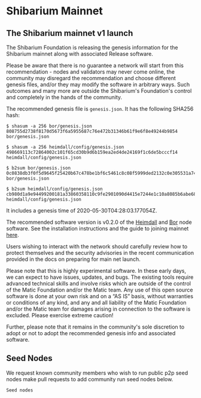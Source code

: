 # Shibarium Mainnet

## The Shibarium mainnet v1 launch

The Shibarium Foundation is releasing the genesis information for the Shibarium mainnet along with associated Release software.

Please be aware that there is no guarantee a network will start from this recommendation - nodes and validators may never come online, the community may disregard the recommendation and choose different genesis files, and/or they may modify the software in arbitrary ways. Such outcomes and many more are outside the Shibarium's Foundation's control and completely in the hands of the community.

The recommended genesis file is `genesis.json`. It has the following SHA256 hash:

```
$ shasum -a 256 bor/genesis.json 
808755d2738f8170d5673f6a5955687c76e472b31346b61f9e6f8e49244b9854  bor/genesis.json

$ shasum -a 256 heimdall/config/genesis.json
498669113c72864002c101f65cd30b9d6b159ea2ed4de24169f1c6de5bcccf14  heimdall/config/genesis.json

$ b2sum bor/genesis.json 
0c0838db3f0f5d9645f25420b67c478be1bf6c5461c8c08f5999ded2132c0e305531a7494e09f6d1a7be37eaefcd52b267087544916da6f31801b3bfed39c583  bor/genesis.json

$ b2sum heimdall/config/genesis.json
cb980d1a9e94499200181a33860358110c9fe2901090d4415e7244e1c10a8085b6abe68ade9cb9532052b65a445cf031925d4c84f54f0c44d998a94d423208d7  heimdall/config/genesis.json
```

It includes a genesis time of 2020-05-30T04:28:03.177054Z. 

The recommended software version is v0.2.0 of the [Heimdall]() and [Bor]() node software. See the installation instructions and the guide to joining mainnet [here]().

Users wishing to interact with the network should carefully review how to protect themselves and the security advisories in the recent communication provided in the docs on preparing for main net launch.

Please note that this is highly experimental software. In these early days, we can expect to have issues, updates, and bugs. The existing tools require advanced technical skills and involve risks which are outside of the control of the Matic Foundation and/or the Matic team. Any use of this open source software is done at your own risk and on a “AS IS” basis, without warranties or conditions of any kind, and any and all liability of the Matic Foundation and/or the Matic team for damages arising in connection to the software is excluded. Please exercise extreme caution!

Further, please note that it remains in the community's sole discretion to adopt or not to adopt the recommended genesis info and associated software. 

## Seed Nodes
We request known community members who wish to run public p2p seed nodes make pull requests to add community run seed nodes below.

```
Seed nodes


```
